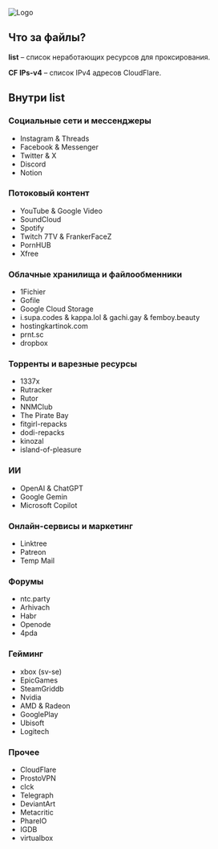 ![Logo](https://media.discordapp.net/attachments/1287824720246341714/1365383255829778543/bf29cf03-9b12-4103-b227-bd55e0074154.png?ex=680d1bbf&is=680bca3f&hm=5a698444d5eedd29efcbcdb6dcb999fec83a2f06594031b59c1f11dc851dded6&=&width=851&height=851)

## Что за файлы?
**list** – список неработающих ресурсов для проксирования.  

**CF IPs-v4** – список IPv4 адресов CloudFlare.

## Внутри **list**
### Социальные сети и мессенджеры
- Instagram & Threads
- Facebook & Messenger
- Twitter & X
- Discord
- Notion
### Потоковый контент
- YouTube & Google Video
- SoundCloud
- Spotify
- Twitch  7TV & FrankerFaceZ
- PornHUB
- Xfree
### Облачные хранилища и файлообменники
- 1Fichier
- Gofile
- Google Cloud Storage
- i.supa.codes & kappa.lol & gachi.gay & femboy.beauty
- hostingkartinok.com
- prnt.sc
- dropbox
### Торренты и варезные ресурсы
- 1337x
- Rutracker
- Rutor
- NNMClub
- The Pirate Bay
- fitgirl-repacks
- dodi-repacks
- kinozal
- island-of-pleasure
### ИИ
- OpenAI & ChatGPT
- Google Gemin
- Microsoft Copilot
### Онлайн-сервисы и маркетинг
- Linktree
- Patreon
- Temp Mail
### Форумы
- ntc.party
- Arhivach
- Habr
- Openode
- 4pda
### Гейминг
- xbox (sv-se)
- EpicGames
- SteamGriddb
- Nvidia
- AMD & Radeon
- GooglePlay
- Ubisoft
- Logitech
### Прочее
- CloudFlare
- ProstoVPN
- clck
- Telegraph
- DeviantArt
- Metacritic
- PhareIO
- IGDB
- virtualbox
